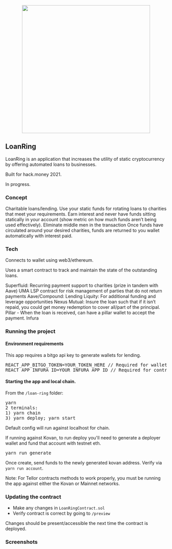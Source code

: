 <p align='center'>
    <img src='./img/logo.png' width=400/>
</p>

## LoanRing

LoanRing is an application that increases the utility of static cryptocurrency by offering automated loans to businesses.

Built for hack.money 2021.

In progress.

### Concept

Charitable loans/lending.
Use your static funds for rotating loans to charities that meet your requirements.
Earn interest and never have funds sitting statically in your account (show metric on how much funds aren’t being used effectively).
Eliminate middle men in the transaction
Once funds have circulated around your desired charities, funds are returned to you wallet automatically with interest paid.

### Tech

Connects to wallet using web3/ethereum.

Uses a smart contract to track and maintain the state of the outstanding loans.

Superfluid: Recurring payment support to charities (prize in tandem with Aave)
UMA LSP contract for risk management of parties that do not return payments
Aave/Compound: Lending
Liquity: For additional funding and leverage opportunities
Nexus Mutual: Insure the loan such that if it isn’t repaid, you could get money redemption to cover all/part of the principal.
Pillar - When the loan is received, can have a pillar wallet to accept the payment.
Infura

### Running the project

#### Environment requirements

This app requires a bitgo api key to generate wallets for lending.

<pre>
REACT_APP_BITGO_TOKEN=YOUR_TOKEN_HERE // Required for wallet generation using bitgojs.
REACT_APP_INFURA_ID=YOUR_INFURA_APP_ID // Required for contract funding via connext on kovan or mainnet.
</pre>

#### Starting the app and local chain.

From the `/loan-ring` folder:


<pre>
yarn
2 terminals: 
1) yarn chain
3) yarn deploy; yarn start
</pre>

Default config will run against localhost for chain.

If running against Kovan, to run deploy you'll need to generate a deployer wallet and fund that account with testnet eth.

<pre>
yarn run generate 
</pre>
Once create, send funds to the newly generated kovan address. Verify via `yarn run account`.

Note: For Tellor contracts methods to work properly, you must be running the app against either the Kovan or Mainnet networks.

### Updating the contract

- Make any changes in `LoanRingContract.sol`
- Verify contract is correct by going to `/preview`

Changes should be present/accessible the next time the contract is deployed.

### Screenshots

<!--
### Useful links
* https://github.com/NexusMutual/smart-contracts/blob/feature/distributor-relocation/docs/DISTRIBUTOR.md (solidity)
* https://github.com/aave/protocol-v2#getting-started (solidity)
* https://github.com/liquity/dev/blob/main/README.md (solidity)
* https://github.com/BitGo/BitGoJS/tree/master/modules/core




-->
